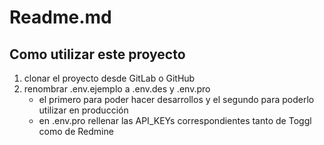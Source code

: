 # Readme.md

## Como utilizar este proyecto

1. clonar el proyecto desde GitLab o GitHub
1. renombrar .env.ejemplo a .env.des y .env.pro
    * el primero para poder hacer desarrollos y el segundo para poderlo utilizar en producción
    * en .env.pro rellenar las API_KEYs correspondientes tanto de Toggl como de Redmine
